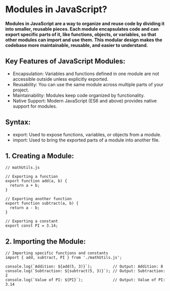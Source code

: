 # Modules in JavaScript?
**Modules in JavaScript are a way to organize and reuse code by dividing it into smaller, reusable pieces. Each module encapsulates code and can export specific parts of it, like functions, objects, or variables, so that other modules can import and use them. This modular design makes the codebase more maintainable, reusable, and easier to understand.**

## Key Features of JavaScript Modules:

- Encapsulation: Variables and functions defined in one module are not accessible outside unless explicitly exported.
- Reusability: You can use the same module across multiple parts of your project.
- Maintainability: Modules keep code organized by functionality.
- Native Support: Modern JavaScript (ES6 and above) provides native support for modules.

## Syntax:

- export: Used to expose functions, variables, or objects from a module.
- import: Used to bring the exported parts of a module into another file.

## 1. Creating a Module:

```
// mathUtils.js

// Exporting a function
export function add(a, b) {
  return a + b;
}

// Exporting another function
export function subtract(a, b) {
  return a - b;
}

// Exporting a constant
export const PI = 3.14;

```

## 2. Importing the Module:

```
// Importing specific functions and constants
import { add, subtract, PI } from './mathUtils.js';

console.log(`Addition: ${add(5, 3)}`);         // Output: Addition: 8
console.log(`Subtraction: ${subtract(5, 3)}`); // Output: Subtraction: 2
console.log(`Value of PI: ${PI}`);             // Output: Value of PI: 3.14

```















